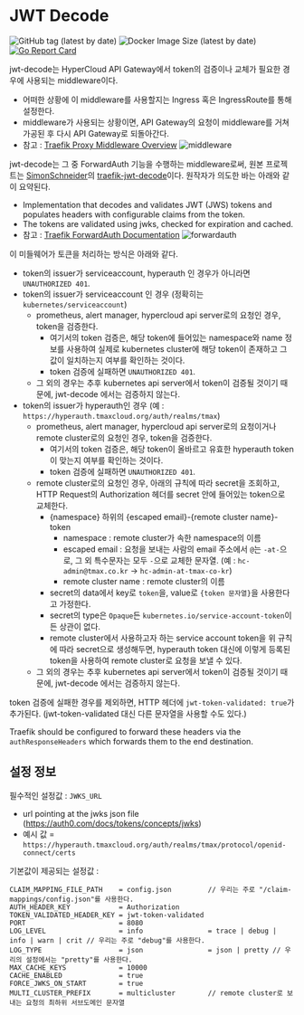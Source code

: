 # JWT Decode

![GitHub tag (latest by date)](https://img.shields.io/docker/v/tmaxcloudck/jwt-decode/5.0.0.3)
![Docker Image Size (latest by date)](https://img.shields.io/docker/image-size/tmaxcloudck/jwt-decode/5.0.0.3)
[![Go Report Card](https://goreportcard.com/badge/github.com/tmax-cloud/jwt-decode)](https://goreportcard.com/report/github.com/tmax-cloud/jwt-decode)

jwt-decode는 HyperCloud API Gateway에서 token의 검증이나 교체가 필요한 경우에 사용되는 middleware이다.
- 어떠한 상황에 이 middleware를 사용할지는 Ingress 혹은 IngressRoute를 통해 설정한다.
- middleware가 사용되는 상황이면, API Gateway의 요청이 middleware를 거쳐 가공된 후 다시 API Gateway로 되돌아간다.
- 참고 : [Traefik Proxy Middleware Overview](https://doc.traefik.io/traefik/middlewares/overview/)
![middleware](https://doc.traefik.io/traefik/assets/img/middleware/overview.png)

jwt-decode는 그 중 ForwardAuth 기능을 수행하는 middleware로써, 원본 프로젝트는 [SimonSchneider](https://github.com/SimonSchneider)의 [traefik-jwt-decode](https://github.com/SimonSchneider/traefik-jwt-decode)이다.
원작자가 의도한 바는 아래와 같이 요약된다.
- Implementation that decodes and validates JWT (JWS) tokens and populates headers with configurable claims from the token.
- The tokens are validated using jwks, checked for expiration and cached.
- 참고 : [Traefik ForwardAuth Documentation](https://doc.traefik.io/traefik/middlewares/http/forwardauth/)
![forwardauth](https://doc.traefik.io/traefik/assets/img/middleware/authforward.png)


이 미들웨어가 토큰을 처리하는 방식은 아래와 같다.

- token의 issuer가 serviceaccount, hyperauth 인 경우가 아니라면 `UNAUTHORIZED 401`.
- token의 issuer가 serviceaccount 인 경우 (정확히는 `kubernetes/serviceaccount`)
  - prometheus, alert manager, hypercloud api server로의 요청인 경우, token을 검증한다.
    - 여기서의 token 검증은, 해당 token에 들어있는 namespace와 name 정보를 사용하여 실제로 kubernetes cluster에 해당 token이 존재하고 그 값이 일치하는지 여부를 확인하는 것이다.
    - token 검증에 실패하면 `UNAUTHORIZED 401`.
  - 그 외의 경우는 추후 kubernetes api server에서 token이 검증될 것이기 때문에, jwt-decode 에서는 검증하지 않는다.
- token의 issuer가 hyperauth인 경우 (예 : `https://hyperauth.tmaxcloud.org/auth/realms/tmax`)
  - prometheus, alert manager, hypercloud api server로의 요청이거나 remote cluster로의 요청인 경우, token을 검증한다.
    - 여기서의 token 검증은, 해당 token이 올바르고 유효한 hyperauth token이 맞는지 여부를 확인하는 것이다.
    - token 검증에 실패하면 `UNAUTHORIZED 401`.
  - remote cluster로의 요청인 경우, 아래의 규칙에 따라 secret을 조회하고, HTTP Request의 Authorization 헤더를 secret 안에 들어있는 token으로 교체한다.
    - {namespace} 하위의 {escaped email}-{remote cluster name}-token
      - namespace : remote cluster가 속한 namespace의 이름
      - escaped email : 요청을 보내는 사람의 email 주소에서 `@`는 `-at-`으로, 그 외 특수문자는 모두 `-`으로 교체한 문자열. (예 : `hc-admin@tmax.co.kr` -> `hc-admin-at-tmax-co-kr`)
      - remote cluster name : remote cluster의 이름
    - secret의 data에서 key로 `token`을, value로 `{token 문자열}`을 사용한다고 가정한다.
    - secret의 type은 `Opaque`든 `kubernetes.io/service-account-token`이든 상관이 없다.
    - remote cluster에서 사용하고자 하는 service account token을 위 규칙에 따라 secret으로 생성해두면, hyperauth token 대신에 이렇게 등록된 token을 사용하여 remote cluster로 요청을 보낼 수 있다.
  - 그 외의 경우는 추후 kubernetes api server에서 token이 검증될 것이기 때문에, jwt-decode 에서는 검증하지 않는다.

token 검증에 실패한 경우를 제외하면, HTTP 헤더에 `jwt-token-validated: true`가 추가된다. (jwt-token-validated 대신 다른 문자열을 사용할 수도 있다.)

Traefik should be configured to forward these headers via the `authResponseHeaders` which forwards them to the end destination.

## 설정 정보

필수적인 설정값 : `JWKS_URL`
- url pointing at the jwks json file (https://auth0.com/docs/tokens/concepts/jwks)
- 예시 값 = `https://hyperauth.tmaxcloud.org/auth/realms/tmax/protocol/openid-connect/certs`


기본값이 제공되는 설정값 :
```
CLAIM_MAPPING_FILE_PATH    = config.json         // 우리는 주로 "/claim-mappings/config.json"를 사용한다.
AUTH_HEADER_KEY            = Authorization
TOKEN_VALIDATED_HEADER_KEY = jwt-token-validated
PORT                       = 8080
LOG_LEVEL                  = info                = trace | debug | info | warn | crit // 우리는 주로 "debug"를 사용한다.
LOG_TYPE                   = json                = json | pretty // 우리의 설정에서는 "pretty"를 사용한다.
MAX_CACHE_KEYS             = 10000
CACHE_ENABLED              = true
FORCE_JWKS_ON_START        = true
MULTI_CLUSTER_PREFIX       = multicluster        // remote cluster로 보내는 요청의 최하위 서브도메인 문자열
```
